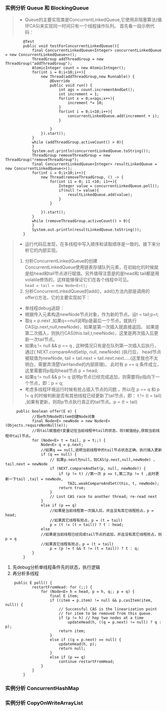 ### 实例分析 Queue 和 BlockingQueue
> * Queue的主要实现类是ConcurrentLinkedQueue,它使用非阻塞算法(循环CAS)来实现同一时间只有一个线程操作队列。
首先看一段示例代码：
```
        @Test
        public void testForConcurrentLinkedQueue(){
            final ConcurrentLinkedQueue<Integer> concurrentLinkedQueue = new ConcurrentLinkedQueue<>();
            ThreadGroup addThreadGroup = new ThreadGroup("addThreadGroup");
            AtomicInteger count = new AtomicInteger();
            for(int i = 0;i<10;i++){
                new Thread(addThreadGroup,new Runnable() {
                    @Override
                    public void run() {
                        int ags = count.incrementAndGet();
                        int increment = 1;
                        for(int x = 0;x<ags;x++){
                            increment *= 10;
                        }
                        for(int i = 0;i<10;i++){
                            concurrentLinkedQueue.add(increment + i);
                        }
    
                    }
                }).start();
            }
            while (addThreadGroup.activeCount() > 0){
            }
            System.out.println(concurrentLinkedQueue.toString());
            ThreadGroup removeThreadGroup = new ThreadGroup("removeThreadGroup");
            final ConcurrentLinkedQueue<Integer> resultLinkedQueue = new ConcurrentLinkedQueue<>();
            for(int i = 0;i<10;i++){
                new Thread(removeThreadGroup, () -> {
                    for(int i1 = 0; i1 <10; i1++){
                        Integer value = concurrentLinkedQueue.poll();
                        if(null != value){
                            resultLinkedQueue.add(value);
                        }
                    }
    
                }).start();
            }
            while (removeThreadGroup.activeCount() > 0){
            }
            System.out.println(resultLinkedQueue.toString());
        }
```
> * 运行代码后发现，在多线程中写入顺序和读取顺序是一致的。接下来分析它的内部实现。
> 1. 分析ConcurrentLinkedQueue的创建                
ConcurrentLinkedQueue使用链表存储队列元素，在初始化的时候就是给head和tail节点进行赋值。另外值得注意是的是head和
tail都是用volatile修饰的，这样能够保证它们在各个线程中可见。      
``
      head = tail = new Node<E>();
``
> 2. 分析ConcurrentLinkedQueue的add()，add()方法内部是调用的offer()方法，它的主要实现如下：
> * 单线程debug追踪：        
> * 根据传入元素构造newNode节点对象，作为新的节点。设t = tail;p=t;
> * 取q = p.next ,如果q==null说明p是最后一个节点，就执行CAS(p.next,null,newNode)，如果是第一次插入就直接返回。
如果是第二次插入，则执行CAS(this.tail,t,newNode)，这里是两次插入后更新一次tail节点。
> * 如果q != null && p == q , 这种情况只有是在队列第一次插入后执行，通过{ NEXT.compareAndSet(p, null, newNode) }执行后，
head节点被赋值为newNode, tail = tail.next = tail.next.next.....(这里我也不太明白，需要弄清楚VarHandle的内部原理)。
此时有 p == q 条件成立，这里需要将p指向head节点 p = head;
> * 如果q != null && p != q 说明p节点已经完成追加，则需要将p指向下一个节点，即：p = q;
> * 考虑多线程环境运行时候有抢占插入节点的问题 ，所以在 p == q 和 p != q 的时候判断是否有其他线程已经更新了tail节点，即： t != (t = tail)
,如果有更新，则将p节点执行真正的tail节点。p = (t = tail)

```
     public boolean offer(E e) {
            //将e作为Node的item创建Node对象
            final Node<E> newNode = new Node<E>(Objects.requireNonNull(e));
            //将tail赋值给t变量记住当前线程中tail的状态，将t赋值给p,获取当前线程中tail节点。
            for (Node<E> t = tail, p = t;;) {
                Node<E> q = p.next; 
                //如果q == null,说明当前线程中的tail节点状态正确，执行插入更新
                if (q == null) {
                    // 如果p.next为null，则CAS(p.next,null,newNode) ， tail.next = newNode
                    if (NEXT.compareAndSet(p, null, newNode)) {
                        if (p != t) //第一次 p == t,第二次p != t ,此时更新一下tail ,tail = newNode,
                            TAIL.weakCompareAndSet(this, t, newNode);
                        return true;
                    }
                    // Lost CAS race to another thread; re-read next
                }
                else if (p == q)
                    //如果是当前线程第一次插入后，并且没有其它线程抢占，p = head;
                    //如果其它线程有抢占，p = (t = tail)
                    p = (t != (t = tail)) ? t : head;
                else
                //如果是当前线程已经完成tail节点的追加，并且没有其它线程抢占，则 p = q
                //如果其它线程有抢占，p = (t = tail)
                    p = (p != t && t != (t = tail)) ? t : q;
            }
        }

```

1. 先debug分析单线程条件先的状态，执行逻辑
2. 再分析多线程
```
    public E poll() {
            restartFromHead: for (;;) {
                for (Node<E> h = head, p = h, q;; p = q) {
                    final E item;
                    if ((item = p.item) != null && p.casItem(item, null)) {
                        // Successful CAS is the linearization point
                        // for item to be removed from this queue.
                        if (p != h) // hop two nodes at a time
                            updateHead(h, ((q = p.next) != null) ? q : p);
                        return item;
                    }
                    else if ((q = p.next) == null) {
                        updateHead(h, p);
                        return null;
                    }
                    else if (p == q)
                        continue restartFromHead;
                }
            }
        }
```



### 实例分析 ConcurrentHashMap

### 实例分析 CopyOnWriteArrayList